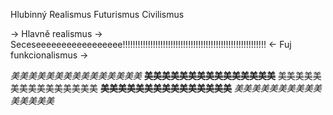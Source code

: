 Hlubinný Realismus
Futurismus
Civilismus

-> Hlavně realismus
-> Seceseeeeeeeeeeeeeeeee!!!!!!!!!!!!!!!!!!!!!!!!!!!!!!!!!!!!!!!!!!!!!!!!!!!!!!!!!
<- Fuj funkcionalismus
-> 



























*美美美美美美美美美美美美美美美*
**美美美美美美美美美美美美美美美**
美美美美美美美美美美美美美美美
**美美美美美美美美美美美美美美美**
*美美美美美美美美美美美美美美美*